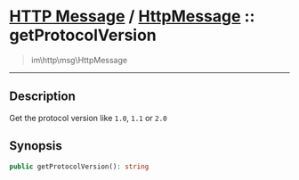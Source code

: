 # [HTTP Message](http.md) / [HttpMessage](http-HttpMessage.md) :: getProtocolVersion
 > im\http\msg\HttpMessage
____

## Description
Get the protocol version like `1.0`, `1.1` or `2.0`

## Synopsis
```php
public getProtocolVersion(): string
```
